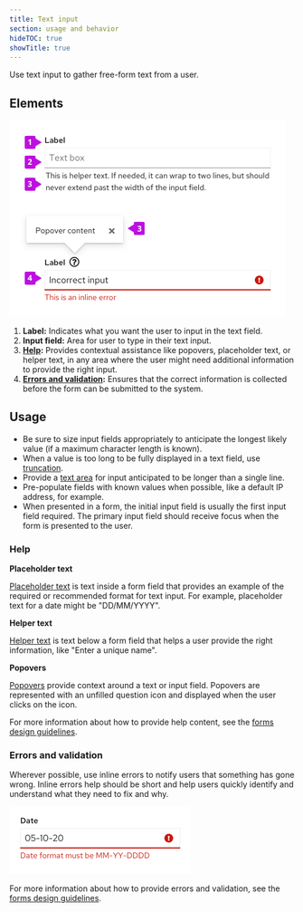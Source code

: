 ```yaml
---
title: Text input
section: usage and behavior
hideTOC: true
showTitle: true
---
```


Use text input to gather free-form text from a user.

## Elements

<img src="./img/textinput-elements.png" alt="Text input elements" width="488"/>

1. **Label:** Indicates what you want the user to input in the text field.
2. **Input field:** Area for user to type in their text input.
3. **[Help](#help):** Provides contextual assistance like popovers, placeholder text, or helper text, in any area where the user might need additional information to provide the right input.
4. **[Errors and validation](#errors-and-validation):** Ensures that the correct information is collected before the form can be submitted to the system.

## Usage
* Be sure to size input fields appropriately to anticipate the longest likely value (if a maximum character length is known).
* When a value is too long to be fully displayed in a text field, use [truncation](/design-guidelines/content/grammar-and-terminology#truncation).
* Provide a [text area](/documentation/react/components/textarea) for input anticipated to be longer than a single line.
* Pre-populate fields with known values when possible, like a default IP address, for example.
* When presented in a form, the initial input field is usually the first input field required. The primary input field should receive focus when the form is presented to the user.

### Help
**Placeholder text**

[Placeholder text](/design-guidelines/usage-and-behavior/forms#placeholder-text) is text inside a form field that provides an example of the required or recommended format for text input. For example, placeholder text for a date might be "DD/MM/YYYY".

**Helper text**

[Helper text](/design-guidelines/usage-and-behavior/forms#helper-text) is text below a form field that helps a user provide the right information, like "Enter a unique name".


**Popovers**

[Popovers](/design-guidelines/usage-and-behavior/forms#popovers) provide context around a text or input field. Popovers are represented with an unfilled question icon and displayed when the user clicks on the icon.

For more information about how to provide help content, see  the [forms design guidelines](/design-guidelines/usage-and-behavior/forms#user-help).

### Errors and validation
Wherever possible, use inline errors to notify users that something has gone wrong. Inline errors help should be short and help users quickly identify and understand what they need to fix and why.

<img src="./img/error.png" alt="error and validation example" width="320"/>

For more information about how to provide errors and validation, see  the [forms design guidelines](/design-guidelines/usage-and-behavior/forms#errors-and-validation).
